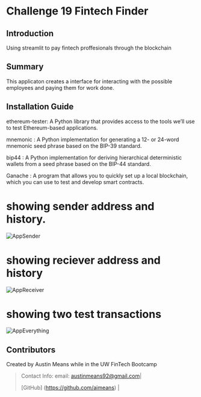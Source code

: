 # Challenge 19 Fintech Finder


## Introduction
Using streamlit to pay fintech proffesionals through the blockchain


## Summary
This applicaton creates a interface for interacting with the possible employees and paying them for work done.


## Installation Guide
ethereum-tester: A Python library that provides access to the tools we’ll use to test Ethereum-based applications.

mnemonic : A Python implementation for generating a 12- or 24-word mnemonic seed phrase based on the BIP-39 standard.

bip44 : A Python implementation for deriving hierarchical deterministic wallets from a seed phrase based on the BIP-44 standard.

Ganache : ​​A program that allows you to quickly set up a local blockchain, which you can use to test and develop smart contracts. 

# showing sender address and history.
![AppSender](/images/GanacheSender.png)


# showing reciever address and history
![AppReceiver](/images/ganacheReciever.png)


# showing two test transactions
![AppEverything](/images/ganachetest.png)







## Contributors

Created by Austin Means while in the UW FinTech Bootcamp
> Contact Info:
> email: austinmeans92@gmail.com|
> 
> [GitHub] (https://github.com/aimeans) |
